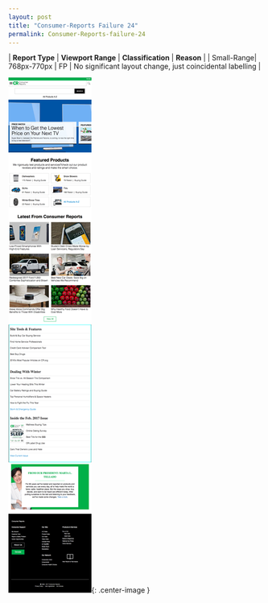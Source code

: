 ```yaml
---
layout: post
title: "Consumer-Reports Failure 24"
permalink: Consumer-Reports-failure-24
---
```

| **Report Type** | **Viewport Range** | **Classification** | **Reason** |
| Small-Range| 768px-770px | FP | No significant layout change, just coincidental labelling | 

![Screenshot of the fault](../assets/images/Consumer-Reports/fault24/smallrangeWidth769.png){: .center-image }